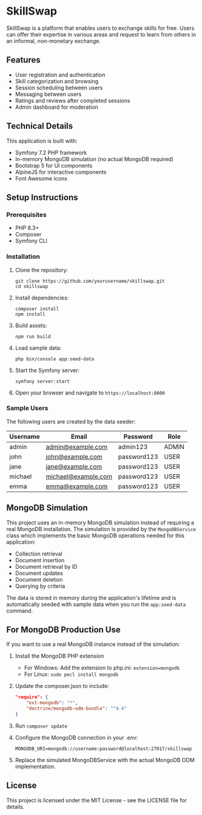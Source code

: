 # SkillSwap

SkillSwap is a platform that enables users to exchange skills for free. Users can offer their expertise in various areas and request to learn from others in an informal, non-monetary exchange.

## Features

- User registration and authentication
- Skill categorization and browsing
- Session scheduling between users
- Messaging between users
- Ratings and reviews after completed sessions
- Admin dashboard for moderation

## Technical Details

This application is built with:

- Symfony 7.2 PHP framework
- In-memory MongoDB simulation (no actual MongoDB required)
- Bootstrap 5 for UI components
- AlpineJS for interactive components
- Font Awesome icons

## Setup Instructions

### Prerequisites

- PHP 8.3+
- Composer
- Symfony CLI

### Installation

1. Clone the repository:
   ```
   git clone https://github.com/yourusername/skillswap.git
   cd skillswap
   ```

2. Install dependencies:
   ```
   composer install
   npm install
   ```

3. Build assets:
   ```
   npm run build
   ```

4. Load sample data:
   ```
   php bin/console app:seed-data
   ```

5. Start the Symfony server:
   ```
   symfony server:start
   ```

6. Open your browser and navigate to `https://localhost:8000`

### Sample Users

The following users are created by the data seeder:

| Username | Email | Password | Role |
|----------|-------|----------|------|
| admin | admin@example.com | admin123 | ADMIN |
| john | john@example.com | password123 | USER |
| jane | jane@example.com | password123 | USER |
| michael | michael@example.com | password123 | USER |
| emma | emma@example.com | password123 | USER |

## MongoDB Simulation

This project uses an in-memory MongoDB simulation instead of requiring a real MongoDB installation. The simulation is provided by the `MongoDBService` class which implements the basic MongoDB operations needed for this application:

- Collection retrieval
- Document insertion
- Document retrieval by ID
- Document updates
- Document deletion
- Querying by criteria

The data is stored in memory during the application's lifetime and is automatically seeded with sample data when you run the `app:seed-data` command.

## For MongoDB Production Use

If you want to use a real MongoDB instance instead of the simulation:

1. Install the MongoDB PHP extension
   - For Windows: Add the extension to php.ini: `extension=mongodb`
   - For Linux: `sudo pecl install mongodb`

2. Update the composer.json to include:
   ```json
   "require": {
       "ext-mongodb": "*",
       "doctrine/mongodb-odm-bundle": "^4.4"
   }
   ```

3. Run `composer update`

4. Configure the MongoDB connection in your .env:
   ```
   MONGODB_URI=mongodb://username:password@localhost:27017/skillswap
   ```

5. Replace the simulated MongoDBService with the actual MongoDB ODM implementation.

## License

This project is licensed under the MIT License - see the LICENSE file for details. 